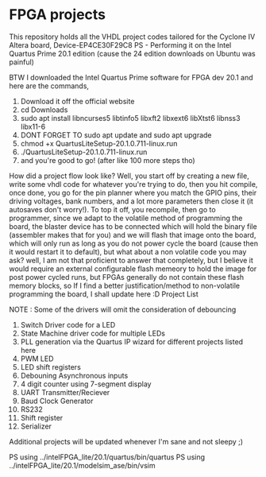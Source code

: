 # FPGA projects

This repository holds all the VHDL project codes tailored for the Cyclone IV Altera board, Device-EP4CE30F29C8
PS - Performing it on the Intel Quartus Prime 20.1 edition (cause the 24 edition downloads on Ubuntu was painful)

BTW I downloaded the Intel Quartus Prime software for FPGA dev 20.1 and here are the commands,

1) Download it off the official website
2) cd Downloads
3) sudo apt install libncurses5 libtinfo5 libxft2 libxext6 libXtst6 libnss3 libx11-6
4) DONT FORGET TO sudo apt update and sudo apt upgrade
5) chmod +x QuartusLiteSetup-20.1.0.711-linux.run
6) ./QuartusLiteSetup-20.1.0.711-linux.run
7) and you're good to go! (after like 100 more steps tho)


How did a project flow look like?
Well, you start off by creating a new file, write some vhdl code for whatever you're trying to do, then you hit compile, once done, you go for the pin planner where you match the GPIO pins, their driving voltages, bank numbers, and a lot more parameters then close it (it autosaves don't worry!). To top it off, you recompile, then go to programmer, since we adapt to the volatile method of programming the board, the blaster device has to be connected which will hold the binary file (assembler makes that for you) and we will flash that image onto the board, which will only run as long as you do not power cycle the board (cause then it would restart it to default), but what about a non volatile code you may ask? well, I am not that proficient to answer that completely, but I believe it would require an external configurable flash memeory to hold the image for post power cycled runs, but FPGAs generally do not contain these flash memory blocks, so If I find a better justification/method to non-volatile programming the board, I shall update here :D
Project List

NOTE : Some of the drivers will omit the consideration of debouncing 

1) Switch Driver code for a LED
2) State Machine driver code for multiple LEDs
3) PLL generation via the Quartus IP wizard for different projects listed here
4) PWM LED
5) LED shift registers
6) Debouning Asynchronous inputs
7) 4 digit counter using 7-segment display
8) UART Transmitter/Reciever
9) Baud Clock Generator
10) RS232
11) Shift register
12) Serializer


Additional projects will be updated whenever I'm sane and not sleepy ;) 

PS using ../intelFPGA_lite/20.1/quartus/bin/quartus
PS using ../intelFPGA_lite/20.1/modelsim_ase/bin/vsim
